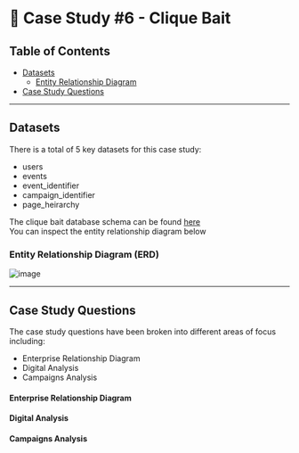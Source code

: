 # 🎣 Case Study #6 - Clique Bait

## Table of Contents
- [Datasets]()
  - [Entity Relationship Diagram]()
- [Case Study Questions]()

---------------------------------

## Datasets
There is a total of 5 key datasets for this case study:
- users
- events
- event_identifier
- campaign_identifier
- page_heirarchy

The clique bait database schema can be found [here]() <br>
You can inspect the entity relationship diagram below
  ### Entity Relationship Diagram (ERD)
  
![image]()
 
---------------------------------

## Case Study Questions
The case study questions have been broken into different areas of focus including:

- Enterprise Relationship Diagram 
- Digital Analysis
- Campaigns Analysis

#### Enterprise Relationship Diagram

#### Digital Analysis

#### Campaigns Analysis